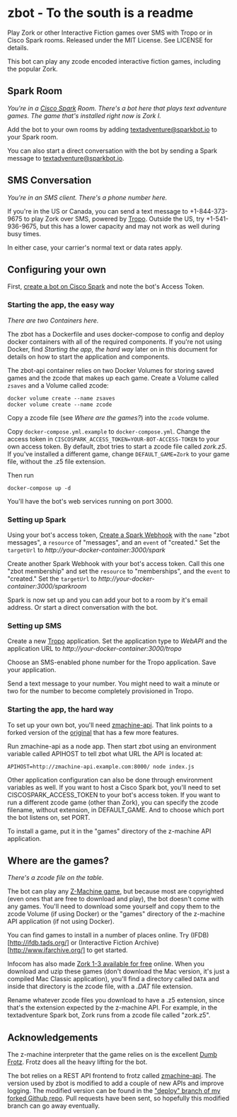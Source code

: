 # zbot - To the south is a readme

Play Zork or other Interactive Fiction games over SMS with Tropo or in Cisco Spark
rooms. Released under the MIT License. See LICENSE for details.

This bot can play any zcode encoded interactive fiction games, including the
popular Zork.

## Spark Room

*You're in a [Cisco Spark](https://ciscospark.com) Room. There's a bot here that
plays text adventure games. The game that's installed right now is Zork I.*

Add the bot to your own rooms by adding textadventure@sparkbot.io to your Spark
room.

You can also start a direct conversation with the bot by sending a Spark message
to textadventure@sparkbot.io.

## SMS Conversation

*You're in an SMS client. There's a phone number here.*

If you're in the US or Canada, you can send a text message to +1-844-373-9675 to
play Zork over SMS, powered by [Tropo](https://www.tropo.com). Outside the US,
try +1-541-936-9675, but this has a lower capacity and may not work as well during
busy times.

In either case, your carrier's normal text or data rates apply.

## Configuring your own

First, [create a bot on Cisco Spark](https://developer.ciscospark.com/bots.html) and note
the bot's Access Token.

### Starting the app, the easy way

*There are two Containers here.*

The zbot has a Dockerfile and uses docker-compose to config and deploy docker
containers with all of the required components. If you're not using Docker, find
*Starting the app, the hard way* later on in this document for details on how to
start the application and components.

The zbot-api container relies on two Docker Volumes for storing saved games and
the zcode that makes up each game. Create a Volume called `zsaves` and a Volume
called zcode:

```
docker volume create --name zsaves
docker volume create --name zcode
```

Copy a zcode file (see *Where are the games?*) into the `zcode` volume.

Copy `docker-compose.yml.example` to `docker-compose.yml`. Change the access token
in `CISCOSPARK_ACCESS_TOKEN=YOUR-BOT-ACCESS-TOKEN` to your own access token. By
default, zbot tries to start a zcode file called *zork.z5*. If you've installed
a different game, change `DEFAULT_GAME=Zork` to your game file, without the .z5
file extension.

Then run

```
docker-compose up -d
```

You'll have the bot's web services running on port 3000.

### Setting up Spark

Using your bot's access token, [Create a Spark Webhook](https://developer.ciscospark.com/endpoint-webhooks-post.html)
with the `name` "zbot messages", a `resource` of "messages", and an `event` of "created."
Set the `targetUrl` to *http://your-docker-container:3000/spark*

Create another Spark Webhook with your bot's access token. Call this one "zbot membership"
and set the `resource` to "memberships", and the `event` to "created." Set the
`targetUrl` to *http://your-docker-container:3000/sparkroom*

Spark is now set up and you can add your bot to a room by it's email address. Or
start a direct conversation with the bot.

### Setting up SMS

Create a new [Tropo](https://www.tropo.com) application. Set the application type
to *WebAPI* and the application URL to *http://your-docker-container:3000/tropo*

Choose an SMS-enabled phone number for the Tropo application. Save your application.

Send a text message to your number. You might need to wait a minute or two for the
number to become completely provisioned in Tropo.

### Starting the app, the hard way

To set up your own bot, you'll need [zmachine-api](https://github.com/akalsey/zmachine-api/tree/deploy).
That link points to a forked version of the [original](https://github.com/opendns/zmachine-api/)
that has a few more features.

Run zmachine-api as a node app. Then start zbot using an environment variable called
APIHOST to tell zbot what URL the API is located at:

```
APIHOST=http://zmachine-api.example.com:8000/ node index.js
```

Other application configuration can also be done through environment variables as
well. If you want to host a Cisco Spark bot, you'll need to set CISCOSPARK_ACCESS_TOKEN
to your bot's access token. If you want to run a different zcode game (other than
Zork), you can specify the zcode filename, without extension, in DEFAULT_GAME.
And to choose which port the bot listens on, set PORT.

To install a game, put it in the "games" directory of the z-machine API application.

## Where are the games?

*There's a zcode file on the table.*

The bot can play any [Z-Machine game](https://en.wikipedia.org/wiki/Z-machine),
but because most are copyrighted (even ones that are free to download and play),
the bot doesn't come with any games. You'll need to download some yourself and copy
them to the zcode Volume (if using Docker) or the "games" directory of the z-machine
API application (if not using Docker).

You can find games to install in a number of places online. Try (IFDB)[http://ifdb.tads.org/]
or (Interactive Fiction Archive)[http://www.ifarchive.org/] to get started.

Infocom has also made [Zork 1-3 available for free](http://www.infocom-if.org/downloads/downloads.html)
online. When you download and uzip these games (don't download the Mac version,
it's just a compiled Mac Classic application), you'll find a directory called
`DATA` and inside that directory is the zcode file, with a *.DAT* file extension.

Rename whatever zcode files you download to have a .z5 extension, since that's
the extension expected by the z-machine API. For example, in the textadventure Spark
bot, Zork runs from a zcode file called "zork.z5".

## Acknowledgements

The z-machine interpreter that the game relies on is the excellent
[Dumb Frotz](https://github.com/DavidGriffith/frotz). Frotz does all the heavy
lifting for the bot.

The bot relies on a REST API frontend to frotz called
[zmachine-api](https://github.com/opendns/zmachine-api/). The version used by zbot
is modified to add a couple of new APIs and improve logging. The modified version
can be found in the ["deploy" branch of my forked Github repo](https://github.com/akalsey/zmachine-api/). Pull requests have been sent, so
hopefully this modified branch can go away eventually.  